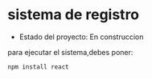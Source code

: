 <h1> sistema de registro </h1>

- Estado del proyecto: En construccion 

para ejecutar el sistema,debes poner:

```npm install react```

